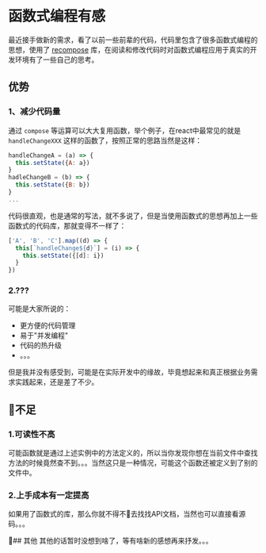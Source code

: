 # 函数式编程有感
最近接手做新的需求，看了以前一些前辈的代码，代码里包含了很多函数式编程的思想，使用了 [recompose](https://github.com/acdlite/recompose) 库，在阅读和修改代码时对函数式编程应用于真实的开发环境有了一些自己的思考。

## 优势
### 1、减少代码量
通过 `compose` 等运算可以大大复用函数，举个例子，在react中最常见的就是 `handleChangeXXX` 这样的函数了，按照正常的思路当然是这样：
```javascript
handleChangeA = (a) => {
  this.setState({A: a})
}
hadleChangeB = (b) => {
  this.setState({B: b})
}
...
```
代码很直观，也是通常的写法，就不多说了，但是当使用函数式的思想再加上一些函数式的代码库，那就变得不一样了：
```javascript
['A', 'B', 'C'].map((d) => {
  this[`handleChange${d}`] = (i) => {
    this.setState({[d]: i})
  }
})
```

### 2.???
可能是大家所说的：
- 更方便的代码管理
- 易于"并发编程"
- 代码的热升级
- 。。。

但是我并没有感受到，可能是在实际开发中的缘故，毕竟想起来和真正根据业务需求实践起来，还是差了不少。

## 不足
### 1.可读性不高
可能函数就是通过上述实例中的方法定义的，所以当你发现你想在当前文件中查找方法的时候竟然查不到。。。当然这只是一种情况，可能这个函数还被定义到了别的文件中。

### 2.上手成本有一定提高
如果用了函数式的库，那么你就不得不去找找API文档，当然也可以直接看源码。。。

## 其他
其他的话暂时没想到啥了，等有啥新的感想再来抒发。。。